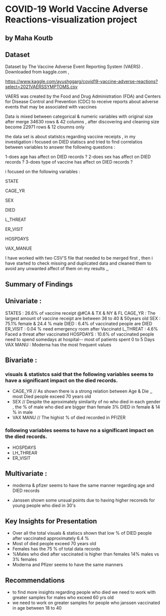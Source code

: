 

# COVID-19 World Vaccine Adverse Reactions-visualization project

## by Maha Koutb


## Dataset


Dataset by The Vaccine Adverse Event Reporting System (VAERS) . Downloaded from kaggle.com ,

https://www.kaggle.com/ayushggarg/covid19-vaccine-adverse-reactions?select=2021VAERSSYMPTOMS.csv

VAERS was created by the Food and Drug Administration (FDA) and Centers for Disease Control and Prevention (CDC) to receive reports about adverse events that may be associated with vaccines 

Data is mixed between categorical & numeric variables with original size after merge 34630 rows & 42 columns , after discovering and cleaning size become 22971 rows & 12 cloumns only

the data set is about statistcs regarding vaccine receipts , in my investigation i focused  on DIED statiscs and tried to find correlatios between variables to answer the following questions :

1-does age has affect on DIED records ? 
2-does sex has affect on DIED records ? 
3-does type of vaccine has affect on DIED records ?

i focused on the following variables :

STATE

CAGE_YR

SEX

DIED

L_THREAT

ER_VISIT

HOSPDAYS

VAX_MANUE

I have worked with two CSV'S file that needed to be merged first , then i have started to check missing and duplicated data and cleaned them to avoid any unwanted affect of them on my results ,,


## Summary of Findings


## Univariate :


STATES : 26.6% of vaccine receipt @#CA & TX & NY & FL
CAGE_YR : The largest amount of vaccine receipt are between 36 to 40 & 50years old
SEX : 75.1% female & 24.4 % male
DIED : 6.4% of vaccinated people are DIED
ER_VISIT : 0.04 % need emergency room after Vaccinatd
L_THREAT : 4.6% Faced a threat after vaccinated
HOSPDAYS : 10.6% of vaccinated people need to spend somedays at hospital-- most of patients spent 0 to 5 Days
VAX MANU : Moderna has the most frequent values

## Bivariate :

###   visuals & statistcs said that the following variables seems  to have a significant impact on the died records.

* CAGE_YR // 
As shown there is a strong relation between Age & Die ,, most Died people exceed 70 years old
* SEX // 
Despite the aproximately similarity of no who  died in each gender , the % of male who died are bigger than female 3% DIED in female & 14 % in male
* VAX MANU // 
The highist % of died recorded in PFIZER

### following variables seems to have no a significant impact on the died records.

* HOSPDAYS
* LH_THREAR
* ER_VISIT

## Multivariate :

*  moderna & pfizer seems to have the same manner regarding age and DIED records

* Janssen shown some unsual points due to having higher recoreds for young people who died in 30's




## Key Insights for Presentation

* Over all the total visuals & statiscs shown that low % of DIED people after vaccinated approximately 6.4 %
* Most of died people exceed 70 years old 
* Females has the 75 % of total data records 
* %Males who died after vaccinated is higher than females 14% males vs 3% females
* Moderna and Pfizer seems to have the same manners 

## Recommendations 
* to find more insights regarding people who died we need to work with greater samples for males who exceed 60 yrs old 
* we need to work on greater samples for people who janssen vaccinated in age between 18 to 40

